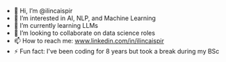 - 👋 Hi, I’m @ilincaispir
- 👀 I’m interested in AI, NLP, and Machine Learning
- 🌱 I’m currently learning LLMs
- 💞️ I’m looking to collaborate on data science roles
- 📫 How to reach me: www.linkedin.com/in/ilincaispir   
- ⚡ Fun fact: I've been coding for 8 years but took a break during my BSc

<!---
ilincaispir/ilincaispir is a ✨ special ✨ repository because its `README.md` (this file) appears on your GitHub profile.
You can click the Preview link to take a look at your changes.
--->
